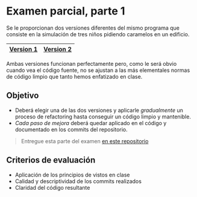 # Examen parcial, parte 1

Se le proporcionan dos versiones diferentes del mismo programa que consiste en la simulación de tres niños pidiendo caramelos en un edificio.

<div align=center>

|[Version 1](../src/Main.java)|[Version 2](../src/MainV2.java)|
|-|-|

</div>

Ambas versiones funcionan perfectamente pero, como le será obvio cuando vea el código fuente, no se ajustan a las más elementales normas de código limpio que tanto hemos enfatizado en clase.

## Objetivo

- Deberá elegir una de las dos versiones y aplicarle *gradualmente* un proceso de refactoring hasta conseguir un código limpio y mantenible.
- *Cada paso de mejora* deberá quedar aplicado en el código y documentado en los commits del repositorio.

> Entregue esta parte del examen [en este repositorio](https://classroom.github.com/a/jr1Cr8Jh)

## Criterios de evaluación

- Aplicación de los principios de vistos en clase
- Calidad y descriptividad de los commits realizados
- Claridad del código resultante
